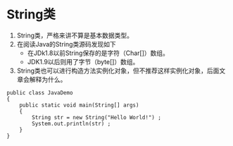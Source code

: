 # String类
1. String类，严格来讲不算是基本数据类型。
2. 在阅读Java的String类源码发现如下
    - 在JDk1.8以前String保存的是字符（Char[]）数组。
    - JDK1.9以后则用了字节（byte[]）数组。
3. String类也可以进行构造方法实例化对象，但不推荐这样实例化对象，后面文章会解释为什么。
```
public class JavaDemo
{
	public static void main(String[] args)
	{
		String str = new String("Hello World!") ;
		System.out.println(str) ;
	}
}
```
